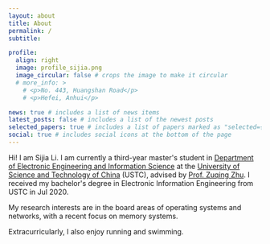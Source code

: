 ```yaml
---
layout: about
title: About
permalink: /
subtitle: 

profile:
  align: right
  image: profile_sijia.png
  image_circular: false # crops the image to make it circular
  # more_info: >
    # <p>No. 443, Huangshan Road</p>
    # <p>Hefei, Anhui</p>

news: true # includes a list of news items
latest_posts: false # includes a list of the newest posts
selected_papers: true # includes a list of papers marked as "selected={true}"
social: true # includes social icons at the bottom of the page
---
```


Hi! I am Sijia Li. I am currently a third-year master's student in [Department of Electronic Engineering and Information Science](https://eeis.ustc.edu.cn/main.htm) at the [University of Science and Technology of China](https://www.ustc.edu.cn) (USTC), advised by [Prof. Zuqing Zhu](https://www.zuqingzhu.info). I received my bachelor's degree in Electronic Information Engineering from USTC in Jul 2020.

My research interests are in the board areas of operating systems and networks, with a recent focus on memory systems.

Extracurricularly, I also enjoy running and swimming.
